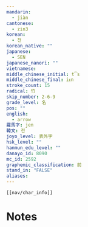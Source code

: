 ```yaml
---
mandarin:
  - jiàn
cantonese:
  - zin3
korean:
  - 전
korean_native: ""
japanese:
  - SEN
japanese_nanori: ""
vietnamese:
middle_chinese_initial: t͡s
middle_chinese_final: iᴇn
stroke_count: 15
radical: 竹
skip_number: 2-6-9
grade_level: 名
pos: ""
english:
  - arrow
羅馬字: jen
韓文: 전
joyo_level: 表外字
hsk_level: ""
hanmun_edu_level: ""
danayo_id: 8090
mc_id: 2592
graphemic_classification: 前
stand_in: "FALSE"
aliases:
---
```

```meta-bind-embed
[[nav/char_info]]
```

# Notes
